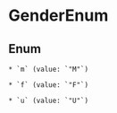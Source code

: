 
# GenderEnum

## Enum


    * `m` (value: `"M"`)

    * `f` (value: `"F"`)

    * `u` (value: `"U"`)



